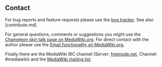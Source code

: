 ## Contact

For bug reports and feature requests please use the [bug tracker][bugs]. See
also [contribute.md].

For general questions, comments or suggestions you might use the
[Chameleon skin talk page on MediaWiki.org][chameleon-talk].
For direct contact with the author please use the
[Email functionality on MediaWiki.org.][mw-mail]

Finally there are the MediaWiki IRC channel (Server: [freenode.net][irc],
Channel: #mediawiki) and the [MediaWiki mailing list][mw-ml]. 

[bugs]: https://bugzilla.wikimedia.org/buglist.cgi?component=Chameleon&resolution=---&resolution=LATER
[chameleon-talk]: https://www.mediawiki.org/wiki/Skin_talk:Chameleon
[mw-mail]: https://www.mediawiki.org/wiki/Special:EmailUser/F.trott
[irc]: http://webchat.freenode.net/
[mw-ml]: https://lists.wikimedia.org/mailman/listinfo/mediawiki-l
